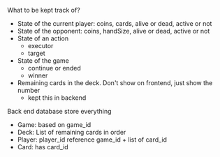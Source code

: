 What to be kept track of?

- State of the current player: coins, cards, alive or dead, active or not
- State of the opponent: coins, handSize, alive or dead, active or not
- State of an action
  - executor
  - target
- State of the game
  - continue or ended
  - winner
- Remaining cards in the deck. Don't show on frontend, just show the number
  - kept this in backend

Back end database store everything

- Game: based on game_id
- Deck: List of remaining cards in order
- Player: player_id reference game_id + list of card_id
- Card: has card_id
